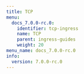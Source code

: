 ```yaml
---
title: TCP
menu:
  docs_7.0.0-rc.0:
    identifier: tcp-ingress
    name: TCP
    parent: ingress-guides
    weight: 20
menu_name: docs_7.0.0-rc.0
info:
  version: 7.0.0-rc.0
---
```


